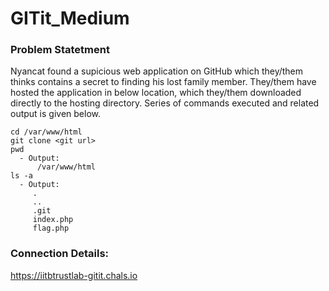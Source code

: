 # GITit_Medium

### Problem Statetment
Nyancat found a supicious web application on GitHub which they/them thinks contains a secret to finding his lost family member. They/them have hosted the application in below location, which they/them downloaded directly to the hosting directory. Series of commands executed and related output is given below.
```
cd /var/www/html
git clone <git url>
pwd
  - Output:
      /var/www/html
ls -a
  - Output: 
     .
     ..
     .git
     index.php
     flag.php
```

### Connection Details:
https://iitbtrustlab-gitit.chals.io
